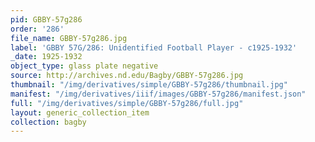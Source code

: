 ```yaml
---
pid: GBBY-57g286
order: '286'
file_name: GBBY-57g286.jpg
label: 'GBBY 57G/286: Unidentified Football Player - c1925-1932'
_date: 1925-1932
object_type: glass plate negative
source: http://archives.nd.edu/Bagby/GBBY-57g286.jpg
thumbnail: "/img/derivatives/simple/GBBY-57g286/thumbnail.jpg"
manifest: "/img/derivatives/iiif/images/GBBY-57g286/manifest.json"
full: "/img/derivatives/simple/GBBY-57g286/full.jpg"
layout: generic_collection_item
collection: bagby
---
```

